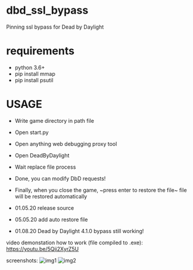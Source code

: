 # dbd_ssl_bypass
Pinning ssl bypass for Dead by Daylight

# requirements
- python 3.6+
- pip install mmap
- pip install psutil

# USAGE
- Write game directory in path file
- Open start.py
- Open anything web debugging proxy tool
- Open DeadByDaylight
- Wait replace file process
- Done, you can modify DbD requests!
- Finally, when you close the game, ~press enter to restore the file~ file will be restored automatically

- 01.05.20 release source
- 05.05.20 add auto restore file
- 01.08.20 Dead by Daylight 4.1.0 bypass still working!

video demonstation how to work (file compiled to .exe):
https://youtu.be/5Qji2XyrZ5U

screenshots:
![img1](https://i.imgur.com/GWhMrSK.png "1")
![img2](https://i.imgur.com/Jeabpku.png "2")
